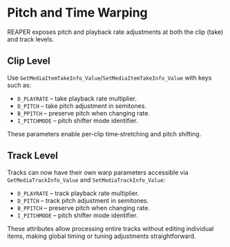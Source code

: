 # Pitch and Time Warping

REAPER exposes pitch and playback rate adjustments at both the clip (take) and track levels.

## Clip Level

Use `GetMediaItemTakeInfo_Value`/`SetMediaItemTakeInfo_Value` with keys such as:

- `D_PLAYRATE` – take playback rate multiplier.
- `D_PITCH` – take pitch adjustment in semitones.
- `B_PPITCH` – preserve pitch when changing rate.
- `I_PITCHMODE` – pitch shifter mode identifier.

These parameters enable per-clip time‑stretching and pitch shifting.

## Track Level

Tracks can now have their own warp parameters accessible via
`GetMediaTrackInfo_Value` and `SetMediaTrackInfo_Value`:

- `D_PLAYRATE` – track playback rate multiplier.
- `D_PITCH` – track pitch adjustment in semitones.
- `B_PPITCH` – preserve pitch when changing rate.
- `I_PITCHMODE` – pitch shifter mode identifier.

These attributes allow processing entire tracks without editing individual
items, making global timing or tuning adjustments straightforward.
